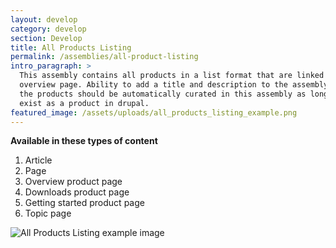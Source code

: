 ```yaml
---
layout: develop
category: develop
section: Develop
title: All Products Listing
permalink: /assemblies/all-product-listing
intro_paragraph: >
  This assembly contains all products in a list format that are linked to their
  overview page. Ability to add a title and description to the assembly. All of
  the products should be automatically curated in this assembly as long as they
  exist as a product in drupal.
featured_image: /assets/uploads/all_products_listing_example.png
---
```

**Available in these types of content**

1. Article
2. Page
3. Overview product page
4. Downloads product page
5. Getting started product page
6. Topic page

![All Products Listing example image](/design-manual/assets/uploads/all_products_listing_example.png)